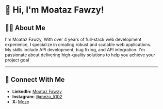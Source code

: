 # 👋 Hi, I'm Moataz Fawzy!

## 🧑‍💻 About Me
I'm Moataz Fawzy,
With over 4 years of full-stack web development experience, I specialize in creating robust and scalable web applications. My skills include API development, bug fixing, and API integration. I'm passionate about delivering high-quality solutions to help you achieve your project goal

---


## 🤝 **Connect With Me**
- **LinkedIn:** [Moataz Fawzy](https://www.linkedin.com/in/moataz-fawzy-backend)  
- **Instagram:** [@mezo_5102](https://www.instagram.com/mezo_5102)  
- **X:** [Mezo](https://x.com/Mezo0345)  


